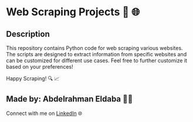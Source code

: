 # Web Scraping Projects 🤖 🌐

## Description
This repository contains Python code for web scraping various websites. The scripts are designed to extract information from specific websites and can be customized for different use cases. 
Feel free to further customize it based on your preferences!

Happy Scraping! 🔍 📈

## Made by: Abdelrahman Eldaba 👨‍💻

Connect with me on [LinkedIn](https://www.linkedin.com/in/abdelrahman-eldaba-739805192/) 🌐
